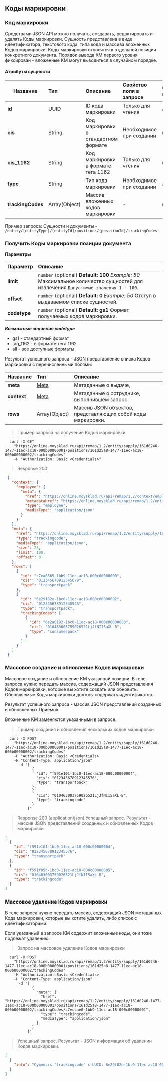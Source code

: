 ## Коды маркировки
### Код маркировки

Средствами JSON API можно получать, создавать, редактировать и удалять Коды маркировки.
Сущность представлена в виде идентификатора, текстового кода, типа кода и массива вложенных Кодов маркировки.
Коды маркировки относятся к отдельной позиции конкретного документа. Порядок вывода КМ первого уровня фиксирован - вложенные КМ могут выводиться в случайном порядке. 

#### Атрибуты сущности

| Название  | Тип | Описание                    | Свойство поля в запросе| Обязательное при ответе|Expand|
| --------- |:----|:----------------------------|:----------------|:------------------------|:------------------------|
|**id**        |UUID|ID кода маркировки|Только для чтения|да|нет
|**cis**    |String|Код маркировки в стандартном формате|Необходимое при создании|нет|нет
|**cis_1162**    |String|Код маркировки в формате тега 1162|Только для чтения|нет|нет
|**type**     |String|Тип кода маркировки|Необходимое при создании|да|нет
|**trackingCodes**    |Array(Object)|Массив вложенных кодов маркировки|-|нет|нет

Пример запроса:
Сущности и документы - ```/entity/[entityType]/[entityId]/positions/[positionId]/trackingCodes```

### Получить Коды маркировки позиции документа

**Параметры**

| Параметр                | Описание  |
| ------------------------------ |:---------------------------|
|**limit** |  `number` (optional) **Default: 100** *Example: 50* Максимальное количество сущностей для извлечения.`Допустимые значения 1 - 100`.|
|**offset** |  `number` (optional) **Default: 0** *Example: 50* Отступ в выдаваемом списке сущностей.|
|**codetype** |  `number` (optional) **Default: gs1** Формат получаемых кодов маркировки. |


***Возможные значения codetype***

- gs1 - стандартный формат
- tag_1162 - в формате тега 1162
- all - все доступные форматы


Результат успешного запроса - JSON представление списка Кодов маркировки с перечисленными полями:


| Название  | Тип | Описание                    |
| --------- |:----|:----------------------------|
**meta** |[Meta](../#mojsklad-json-api-obschie-swedeniq-metadannye)|Метаданные о выдаче,
**context** | [Meta](../#mojsklad-json-api-obschie-swedeniq-metadannye) | Метаданные о сотруднике, выполнившем запрос.
**rows** |Array(Object)| Массив JSON объектов, представляющих собой коды маркировки.

> Пример запроса на получение Кодов маркировки

```shell
  curl -X GET
    "https://online.moysklad.ru/api/remap/1.2/entity/supply/161d0246-1477-11ec-ac18-000b00000001/positions/161d25a8-1477-11ec-ac18-000b00000002/trackingCodes"
    -H "Authorization: Basic <Credentials>"
```

> Response 200 

```json
 {
   "context": {
     "employee": {
       "meta": {
         "href": "https://online.moysklad.ru/api/remap/1.2/context/employee",
         "metadataHref": "https://online.moysklad.ru/api/remap/1.2/entity/employee/metadata",
         "type": "employee",
         "mediaType": "application/json"
       }
     }
   },
   "meta": {
     "href": "https://online.moysklad.ru/api/remap/1.2/entity/supply/161d0246-1477-11ec-ac18-000b00000001/positions/161d25a8-1477-11ec-ac18-000b00000002/trackingCodes",
     "type": "trackingcode",
     "mediaType": "application/json",
     "size": 23,
     "limit": 100,
     "offset": 0
   },
   "rows": [
     {
       "id": "c7ea6665-1bb9-11ec-ac18-000c00000000",
       "cis": "012345678912345679",
       "type": "transportpack"
     },
     {
       "id": "6e29f82e-1bc0-11ec-ac18-000c00000002",
       "cis": "012345678912345543",
       "type": "transportpack",
       "trackingCodes": [
         {
           "id": "6e2a0192-1bc0-11ec-ac18-000c00000003",
           "cis": "010463003759026521LjJfNII5aXL-B",
           "type": "consumerpack"
         }
       ]
     }
   ]
 }
```

### Массовое создание и обновление Кодов маркировки
Массовое создание и обновление КМ указанной позиции. В теле запроса нужно передать массив, содержащий JSON представления Кодов маркировки, которые вы хотите создать или обновить. Обновляемые Коды маркировки должны содержать идентификатор.

Результат успешного запроса - массив JSON представлений созданных и обновленных Приемок.

Вложенные КМ заменяются указанными в запросе.

> Пример создания и обновления нескольких кодов маркировки

```shell
  curl -X POST
    "https://online.moysklad.ru/api/remap/1.2/entity/supply/161d0246-1477-11ec-ac18-000b00000001/positions/161d25a8-1477-11ec-ac18-000b00000002/trackingCodes"
    -H "Authorization: Basic <Credentials>
    -H "Content-Type: application/json"
      -d '[
            {
              "id": "f591e101-1bc0-11ec-ac18-000c00000004",
              "cis": "012345678912345576",
              "type": "transportpack"
            },
            {
              "cis": "010463003759026521LjJfNII5aXL-B",
              "type": "trackingcode"
            }
          ]'
```

> Response 200 (application/json) Успешный запрос. Результат - массив JSON представлений созданных и обновленных Кодов маркировки.

```json
[
  {
    "id": "f591e101-1bc0-11ec-ac18-000c00000004",
    "cis": "012345678912345576",
	"type": "transportpack"
  },
  {
    "id": "f591f05d-1bc0-11ec-ac18-000c00000005",
	"cis": "010463003759026521LjJfNII5aXL-B",
	"type": "trackingcode"
  }
]
```

### Массовое удаление Кодов маркировки

В теле запроса нужно передать массив, содержащий JSON метаданных Кода маркировки, которые вы хотите удалить, либо список с идентификаторами.

Если указанный в запросе КМ содержит вложенные коды, они тоже подлежат удалению.

> Запрос на массовое удаление Кодов маркировки

```shell
  curl -X POST
    "https://online.moysklad.ru/api/remap/1.2/entity/supply/161d0246-1477-11ec-ac18-000b00000001/positions/161d25a8-1477-11ec-ac18-000b00000002/trackingCodes"
    -H "Authorization: Basic <Credentials>
    -H "Content-Type: application/json"
      -d '[
            {
              "meta": {
                "href": "https://online.moysklad.ru/api/remap/1.2/entity/supply/161d0246-1477-11ec-ac18-000b00000001/positions/161d25a8-1477-11ec-ac18-000b00000002/trackingCodes/c7eccae6-1bb9-11ec-ac18-000c00000001",
                "type": "trackingcode",
                "mediaType": "application/json"
              }
            }
          ]'
```

> Успешный запрос. Результат - JSON информация об удалении Кодов маркировки.

```json
[
  {
    "info": "Сущность 'trackingcode' с UUID: 6e29f82e-1bc0-11ec-ac18-000c00000002 успешно удалена"
  }
]
```

